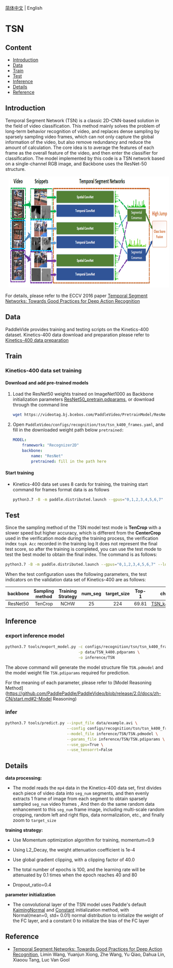 [简体中文](../../../zh-CN/model_zoo/recognition/tsn.md) | English

# TSN

## Content

- [Introduction](#Introduction)
- [Data](#Data)
- [Train](#Train)
- [Test](#Test)
- [Inference](#Inference)
- [Details](#Details)
- [Reference](#Reference)

## Introduction

Temporal Segment Network (TSN) is a classic 2D-CNN-based solution in the field of video classification. This method mainly solves the problem of long-term behavior recognition of video, and replaces dense sampling by sparsely sampling video frames, which can not only capture the global information of the video, but also remove redundancy and reduce the amount of calculation. The core idea is to average the features of each frame as the overall feature of the video, and then enter the classifier for classification. The model implemented by this code is a TSN network based on a single-channel RGB image, and Backbone uses the ResNet-50 structure.

<div align="center">
<img src="../../../images/tsn_architecture.png" height=350 width=80000 hspace='10'/> <br />
</div>


For details, please refer to the ECCV 2016 paper [Temporal Segment Networks: Towards Good Practices for Deep Action Recognition](https://arxiv.org/abs/1608.00859)

## Data

PaddleVide provides training and testing scripts on the Kinetics-400 dataset. Kinetics-400 data download and preparation please refer to [Kinetics-400 data preparation](../../dataset/k400.md)

## Train

### Kinetics-400 data set training

#### Download and add pre-trained models

1. Load the ResNet50 weights trained on ImageNet1000 as Backbone initialization parameters [ResNet50_pretrain.pdparams](https://videotag.bj.bcebos.com/PaddleVideo/PretrainModel/ResNet50_pretrain.pdparams), or download through the command line

   ```bash
   wget https://videotag.bj.bcebos.com/PaddleVideo/PretrainModel/ResNet50_pretrain.pdparams
   ```

2. Open `PaddleVideo/configs/recognition/tsn/tsn_k400_frames.yaml`, and fill in the downloaded weight path below `pretrained:`

   ```yaml
   MODEL:
       framework: "Recognizer2D"
       backbone:
           name: "ResNet"
           pretrained: fill in the path here
   ```

#### Start training

- Kinetics-400 data set uses 8 cards for training, the training start command for frames format data is as follows

  ```bash
  python3.7 -B -m paddle.distributed.launch --gpus="0,1,2,3,4,5,6,7" --log_dir=log_tsn main.py --validate -c configs/recognition/ tsn/tsn_k400_frames.yaml
  ```

## Test

Since the sampling method of the TSN model test mode is **TenCrop** with a slower speed but higher accuracy, which is different from the **CenterCrop** used in the verification mode during the training process, the verification index `topk Acc` recorded in the training log It does not represent the final test score, so after the training is completed, you can use the test mode to test the best model to obtain the final index. The command is as follows:

```bash
python3.7 -B -m paddle.distributed.launch --gpus="0,1,2,3,4,5,6,7" --log_dir=log_tsn main.py --test -c configs/recognition/ tsn/tsn_k400_frames.yaml -w "output/TSN/TSN_best.pdparams"
```

When the test configuration uses the following parameters, the test indicators on the validation data set of Kinetics-400 are as follows:

| backbone | Sampling method | Training Strategy | num_seg | target_size | Top-1 |                         checkpoints                          |
| :------: | :-------------: | :---------------: | :-----: | :---------: | :---: | :----------------------------------------------------------: |
| ResNet50 |     TenCrop     |       NCHW        |   25    |     224     | 69.81 | [TSN_k400.pdparams](https://videotag.bj.bcebos.com/PaddleVideo-release2.2/TSN_k400.pdparams) |

## Inference

### export inference model

```bash
python3.7 tools/export_model.py -c configs/recognition/tsn/tsn_k400_frames.yaml \
                                -p data/TSN_k400.pdparams \
                                -o inference/TSN
```

The above command will generate the model structure file `TSN.pdmodel` and the model weight file `TSN.pdiparams` required for prediction.

For the meaning of each parameter, please refer to [Model Reasoning Method](https://github.com/PaddlePaddle/PaddleVideo/blob/release/2.0/docs/zh-CN/start.md#2-Model Reasoning)

### infer

```bash
python3.7 tools/predict.py --input_file data/example.avi \
                           --config configs/recognition/tsn/tsn_k400_frames.yaml \
                           --model_file inference/TSN/TSN.pdmodel \
                           --params_file inference/TSN/TSN.pdiparams \
                           --use_gpu=True \
                           --use_tensorrt=False
```

## Details

**data processing:**

- The model reads the `mp4` data in the Kinetics-400 data set, first divides each piece of video data into `seg_num` segments, and then evenly extracts 1 frame of image from each segment to obtain sparsely sampled `seg_num` video frames , And then do the same random data enhancement to this `seg_num` frame image, including multi-scale random cropping, random left and right flips, data normalization, etc., and finally zoom to `target_size`

**training strategy:**

- Use Momentum optimization algorithm for training, momentum=0.9

- Using L2_Decay, the weight attenuation coefficient is 1e-4

- Use global gradient clipping, with a clipping factor of 40.0

- The total number of epochs is 100, and the learning rate will be attenuated by 0.1 times when the epoch reaches 40 and 80

- Dropout_ratio=0.4

**parameter initialization**

- The convolutional layer of the TSN model uses Paddle's default [KaimingNormal](https://www.paddlepaddle.org.cn/documentation/docs/zh/develop/api/paddle/nn/initializer/KaimingNormal_cn.html#kaimingnormal) and [Constant](https://www.paddlepaddle.org.cn/documentation/docs/en/develop/api/paddle/nn/initializer/Constant_cn.html#constant) initialization method, with Normal(mean=0, std= 0.01) normal distribution to initialize the weight of the FC layer, and a constant 0 to initialize the bias of the FC layer

## Reference

- [Temporal Segment Networks: Towards Good Practices for Deep Action Recognition](https://arxiv.org/abs/1608.00859), Limin Wang, Yuanjun Xiong, Zhe Wang, Yu Qiao, Dahua Lin, Xiaoou Tang, Luc Van Gool
